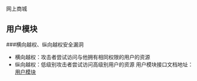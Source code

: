 网上商城
## 用户模块
###横向越权、纵向越权安全漏洞
* 横向越权：攻击者尝试访问与他拥有相同权限的用户的资源
* 纵向越权：低级别攻击者尝试访问高级别用户的资源
用户模块接口文档地址：[用户模块](https://gitee.com/imooccode/happymmallwiki/wikis/%E9%97%A8%E6%88%B7_%E7%94%A8%E6%88%B7%E6%8E%A5%E5%8F%A3?sort_id=9917)  

